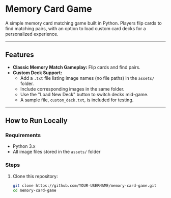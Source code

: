 # Memory Card Game

A simple memory card matching game built in Python. Players flip cards to find matching pairs, with an option to load custom card decks for a personalized experience.

---

## Features
- **Classic Memory Match Gameplay:** Flip cards and find pairs.
- **Custom Deck Support:**  
  - Add a `.txt` file listing image names (no file paths) in the `assets/` folder.  
  - Include corresponding images in the same folder.  
  - Use the "Load New Deck" button to switch decks mid-game.  
  - A sample file, `custom_deck.txt`, is included for testing.

---

## How to Run Locally

### Requirements
- Python 3.x    
- All image files stored in the `assets/` folder

### Steps
1. Clone this repository:
   ```bash
   git clone https://github.com/YOUR-USERNAME/memory-card-game.git
   cd memory-card-game
